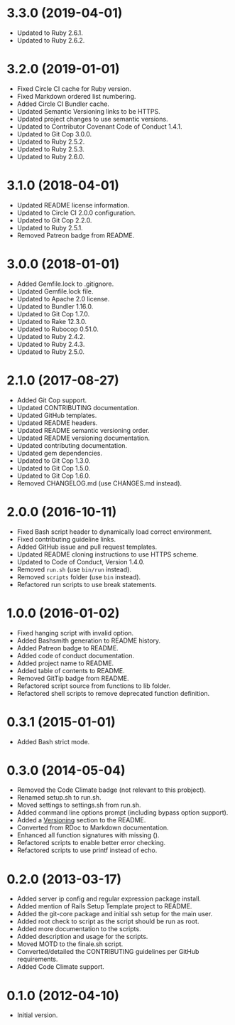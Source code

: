 # 3.3.0 (2019-04-01)

- Updated to Ruby 2.6.1.
- Updated to Ruby 2.6.2.

# 3.2.0 (2019-01-01)

- Fixed Circle CI cache for Ruby version.
- Fixed Markdown ordered list numbering.
- Added Circle CI Bundler cache.
- Updated Semantic Versioning links to be HTTPS.
- Updated project changes to use semantic versions.
- Updated to Contributor Covenant Code of Conduct 1.4.1.
- Updated to Git Cop 3.0.0.
- Updated to Ruby 2.5.2.
- Updated to Ruby 2.5.3.
- Updated to Ruby 2.6.0.

# 3.1.0 (2018-04-01)

- Updated README license information.
- Updated to Circle CI 2.0.0 configuration.
- Updated to Git Cop 2.2.0.
- Updated to Ruby 2.5.1.
- Removed Patreon badge from README.

# 3.0.0 (2018-01-01)

- Added Gemfile.lock to .gitignore.
- Updated Gemfile.lock file.
- Updated to Apache 2.0 license.
- Updated to Bundler 1.16.0.
- Updated to Git Cop 1.7.0.
- Updated to Rake 12.3.0.
- Updated to Rubocop 0.51.0.
- Updated to Ruby 2.4.2.
- Updated to Ruby 2.4.3.
- Updated to Ruby 2.5.0.

# 2.1.0 (2017-08-27)

- Added Git Cop support.
- Updated CONTRIBUTING documentation.
- Updated GitHub templates.
- Updated README headers.
- Updated README semantic versioning order.
- Updated README versioning documentation.
- Updated contributing documentation.
- Updated gem dependencies.
- Updated to Git Cop 1.3.0.
- Updated to Git Cop 1.5.0.
- Updated to Git Cop 1.6.0.
- Removed CHANGELOG.md (use CHANGES.md instead).

# 2.0.0 (2016-10-11)

- Fixed Bash script header to dynamically load correct environment.
- Fixed contributing guideline links.
- Added GitHub issue and pull request templates.
- Updated README cloning instructions to use HTTPS scheme.
- Updated to Code of Conduct, Version 1.4.0.
- Removed `run.sh` (use `bin/run` instead).
- Removed `scripts` folder (use `bin` instead).
- Refactored run scripts to use break statements.

# 1.0.0 (2016-01-02)

- Fixed hanging script with invalid option.
- Added Bashsmith generation to README history.
- Added Patreon badge to README.
- Added code of conduct documentation.
- Added project name to README.
- Added table of contents to README.
- Removed GitTip badge from README.
- Refactored script source from functions to lib folder.
- Refactored shell scripts to remove deprecated function definition.

# 0.3.1 (2015-01-01)

- Added Bash strict mode.

# 0.3.0 (2014-05-04)

- Removed the Code Climate badge (not relevant to this probject).
- Renamed setup.sh to run.sh.
- Moved settings to settings.sh from run.sh.
- Added command line options prompt (including bypass option support).
- Added a [Versioning](https://semver.org) section to the README.
- Converted from RDoc to Markdown documentation.
- Enhanced all function signatures with missing ().
- Refactored scripts to enable better error checking.
- Refactored scripts to use printf instead of echo.

# 0.2.0 (2013-03-17)

- Added server ip config and regular expression package install.
- Added mention of Rails Setup Template project to README.
- Added the git-core package and initial ssh setup for the main user.
- Added root check to script as the script should be run as root.
- Added more documentation to the scripts.
- Added description and usage for the scripts.
- Moved MOTD to the finale.sh script.
- Converted/detailed the CONTRIBUTING guidelines per GitHub requirements.
- Added Code Climate support.

# 0.1.0 (2012-04-10)

- Initial version.
